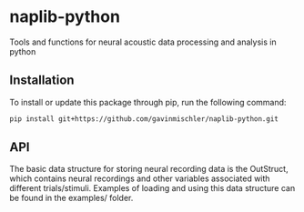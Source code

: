 # naplib-python
Tools and functions for neural acoustic data processing and analysis in python


## Installation

To install or update this package through pip, run the following command:

```bash
pip install git+https://github.com/gavinmischler/naplib-python.git
```

## API

The basic data structure for storing neural recording data is the OutStruct, which contains neural recordings and other variables associated with different trials/stimuli. Examples of loading and using this data structure can be found in the examples/ folder.

